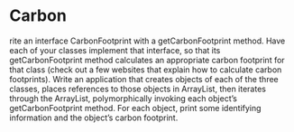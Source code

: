 # Carbon
rite an interface CarbonFootprint with a getCarbonFootprint
method. Have each of your classes implement that interface, so that its getCarbonFootprint method
calculates an appropriate carbon footprint for that class (check out a few websites that explain how
to calculate carbon footprints). Write an application that creates objects of each of the three classes,
places references to those objects in ArrayList<CarbonFootprint>, then iterates through the ArrayList,
polymorphically invoking each object’s getCarbonFootprint method. For each object, print
some identifying information and the object’s carbon footprint.
